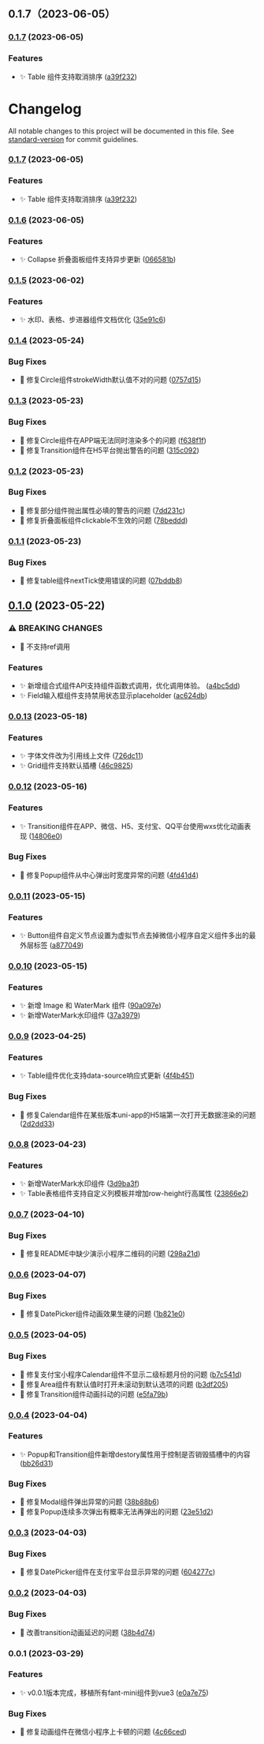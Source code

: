 ## 0.1.7（2023-06-05）
### [0.1.7](https://gitlab.hd123.com/vue/fant-mini-plus/compare/v0.1.6...v0.1.7) (2023-06-05)


### Features

* ✨ Table 组件支持取消排序 ([a39f232](https://gitlab.hd123.com/vue/fant-mini-plus/commit/a39f232bcf8c369e9feab860ce100df7440826b5))
# Changelog

All notable changes to this project will be documented in this file. See [standard-version](https://github.com/conventional-changelog/standard-version) for commit guidelines.

### [0.1.7](https://gitlab.hd123.com/vue/fant-mini-plus/compare/v0.1.6...v0.1.7) (2023-06-05)


### Features

* ✨ Table 组件支持取消排序 ([a39f232](https://gitlab.hd123.com/vue/fant-mini-plus/commit/a39f232bcf8c369e9feab860ce100df7440826b5))

### [0.1.6](https://gitlab.hd123.com/vue/fant-mini-plus/compare/v0.1.5...v0.1.6) (2023-06-05)


### Features

* ✨ Collapse 折叠面板组件支持异步更新 ([066581b](https://gitlab.hd123.com/vue/fant-mini-plus/commit/066581bd51a6bfd6f5e696a8bafc728033123494))

### [0.1.5](https://gitlab.hd123.com/vue/fant-mini-plus/compare/v0.1.4...v0.1.5) (2023-06-02)


### Features

* ✨ 水印、表格、步进器组件文档优化 ([35e91c6](https://gitlab.hd123.com/vue/fant-mini-plus/commit/35e91c651e06c9ea81a3122622ed07b5bce1fec6))

### [0.1.4](https://gitlab.hd123.com/vue/fant-mini-plus/compare/v0.1.3...v0.1.4) (2023-05-24)


### Bug Fixes

* 🐛 修复Circle组件strokeWidth默认值不对的问题 ([0757d15](https://gitlab.hd123.com/vue/fant-mini-plus/commit/0757d1563c8cb74a580e4680b6006525e6517f7a))

### [0.1.3](https://gitlab.hd123.com/vue/fant-mini-plus/compare/v0.1.2...v0.1.3) (2023-05-23)


### Bug Fixes

* 🐛 修复Circle组件在APP端无法同时渲染多个的问题 ([f638f1f](https://gitlab.hd123.com/vue/fant-mini-plus/commit/f638f1f7f73dceb0bc50815d3e65f7e17b8e6e2d))
* 🐛 修复Transition组件在H5平台抛出警告的问题 ([315c092](https://gitlab.hd123.com/vue/fant-mini-plus/commit/315c092002ec623a41013e768e6d9c6b8f8bbfca))

### [0.1.2](https://gitlab.hd123.com/vue/fant-mini-plus/compare/v0.1.1...v0.1.2) (2023-05-23)


### Bug Fixes

* 🐛 修复部分组件抛出属性必填的警告的问题 ([7dd231c](https://gitlab.hd123.com/vue/fant-mini-plus/commit/7dd231c7733e39b3f1845288398ce11abcf51a4e))
* 🐛 修复折叠面板组件clickable不生效的问题 ([78beddd](https://gitlab.hd123.com/vue/fant-mini-plus/commit/78bedddb5165bf02e2057c85a663552c2de7273c))

### [0.1.1](https://gitlab.hd123.com/vue/fant-mini-plus/compare/v0.1.0...v0.1.1) (2023-05-23)


### Bug Fixes

* 🐛 修复table组件nextTick使用错误的问题 ([07bddb8](https://gitlab.hd123.com/vue/fant-mini-plus/commit/07bddb81c126cc5e0f23f77ab93e1cbbd5491f98))

## [0.1.0](https://gitlab.hd123.com/vue/fant-mini-plus/compare/v0.0.13...v0.1.0) (2023-05-22)


### ⚠ BREAKING CHANGES

* 🧨 不支持ref调用

### Features

* ✨ 新增组合式组件API支持组件函数式调用，优化调用体验。 ([a4bc5dd](https://gitlab.hd123.com/vue/fant-mini-plus/commit/a4bc5dde89af9273457b956b9276aeeceb919a98))
* ✨ Field输入框组件支持禁用状态显示placeholder ([ac624db](https://gitlab.hd123.com/vue/fant-mini-plus/commit/ac624db34d881b45a53d26db9a52816acf8c3762))

### [0.0.13](https://gitlab.hd123.com/vue/fant-mini-plus/compare/v0.0.12...v0.0.13) (2023-05-18)


### Features

* ✨ 字体文件改为引用线上文件 ([726dc11](https://gitlab.hd123.com/vue/fant-mini-plus/commit/726dc11f7d85c295f3ccf8714f629596cc78cd38))
* ✨ Grid组件支持默认插槽 ([46c9825](https://gitlab.hd123.com/vue/fant-mini-plus/commit/46c9825105614d067946121ad4421aed15ce5009))

### [0.0.12](https://gitlab.hd123.com/vue/fant-mini-plus/compare/v0.0.11...v0.0.12) (2023-05-16)


### Features

* ✨ Transition组件在APP、微信、H5、支付宝、QQ平台使用wxs优化动画表现 ([14806e0](https://gitlab.hd123.com/vue/fant-mini-plus/commit/14806e0d77ef5e0bf0e93d723861ef306c8c8b3e))


### Bug Fixes

* 🐛 修复Popup组件从中心弹出时宽度异常的问题 ([4fd41d4](https://gitlab.hd123.com/vue/fant-mini-plus/commit/4fd41d4b42c37cce1c939c57e6001d5b3afeafaf))

### [0.0.11](https://gitlab.hd123.com/vue/fant-mini-plus/compare/v0.0.10...v0.0.11) (2023-05-15)


### Features

* ✨ Button组件自定义节点设置为虚拟节点去掉微信小程序自定义组件多出的最外层标签 ([a877049](https://gitlab.hd123.com/vue/fant-mini-plus/commit/a87704996224269a9077ee380be72268c936cf82))

### [0.0.10](https://gitlab.hd123.com/vue/fant-mini-plus/compare/v0.0.9...v0.0.10) (2023-05-15)


### Features

* ✨ 新增 Image 和 WaterMark 组件 ([90a097e](https://gitlab.hd123.com/vue/fant-mini-plus/commit/90a097e83a7f612f9b76425e07de5f602ff39d3c))
* ✨ 新增WaterMark水印组件 ([37a3979](https://gitlab.hd123.com/vue/fant-mini-plus/commit/37a39798f555d55394d33830256398452d5e7d35))

### [0.0.9](https://gitlab.hd123.com/vue/fant-mini-plus/compare/v0.0.8...v0.0.9) (2023-04-25)


### Features

* ✨ Table组件优化支持data-source响应式更新 ([4f4b451](https://gitlab.hd123.com/vue/fant-mini-plus/commit/4f4b4510f395f02f554e45958c40a10cde07ff93))


### Bug Fixes

* 🐛 修复Calendar组件在某些版本uni-app的H5端第一次打开无数据渲染的问题 ([2d2dd33](https://gitlab.hd123.com/vue/fant-mini-plus/commit/2d2dd337c2e29b774c8dedfa01917758b1283917))

### [0.0.8](https://gitlab.hd123.com/vue/fant-mini-plus/compare/v0.0.7...v0.0.8) (2023-04-23)


### Features

* ✨ 新增WaterMark水印组件 ([3d9ba3f](https://gitlab.hd123.com/vue/fant-mini-plus/commit/3d9ba3f658c2ce8de8eaec2a5c8bf64963e4f871))
* ✨ Table表格组件支持自定义列模板并增加row-height行高属性 ([23866e2](https://gitlab.hd123.com/vue/fant-mini-plus/commit/23866e2f6ef8ef9a080824f3ebe720dd9755dca6))

### [0.0.7](https://gitlab.hd123.com/vue/fant-mini-plus/compare/v0.0.6...v0.0.7) (2023-04-10)


### Bug Fixes

* 🐛 修复README中缺少演示小程序二维码的问题 ([298a21d](https://gitlab.hd123.com/vue/fant-mini-plus/commit/298a21d647bc82d705d4458aa4694ecff35f3f56))

### [0.0.6](https://gitlab.hd123.com/vue/fant-mini-plus/compare/v0.0.5...v0.0.6) (2023-04-07)


### Bug Fixes

* 🐛 修复DatePicker组件动画效果生硬的问题 ([1b821e0](https://gitlab.hd123.com/vue/fant-mini-plus/commit/1b821e04e56025e9cee82859e8278dfabfc90d23))

### [0.0.5](https://gitlab.hd123.com/vue/fant-mini-plus/compare/v0.0.4...v0.0.5) (2023-04-05)


### Bug Fixes

* 🐛 修复支付宝小程序Calendar组件不显示二级标题月份的问题 ([b7c541d](https://gitlab.hd123.com/vue/fant-mini-plus/commit/b7c541d4b6fbbe10c746f7a56dbc36c5eb1e0831))
* 🐛 修复Area组件有默认值时打开未滚动到默认选项的问题 ([b3df205](https://gitlab.hd123.com/vue/fant-mini-plus/commit/b3df20514b7ef22ef7cb46907229dc9d981a374f))
* 🐛 修复Transition组件动画抖动的问题 ([e5fa79b](https://gitlab.hd123.com/vue/fant-mini-plus/commit/e5fa79b8ee599cc14392abb89cbf988e07104e92))

### [0.0.4](https://gitlab.hd123.com/vue/fant-mini-plus/compare/v0.0.3...v0.0.4) (2023-04-04)


### Features

* ✨ Popup和Transition组件新增destory属性用于控制是否销毁插槽中的内容 ([bb26d31](https://gitlab.hd123.com/vue/fant-mini-plus/commit/bb26d318af7af1cffe6d3d9eca9018c1c1ce8f40))


### Bug Fixes

* 🐛 修复Modal组件弹出异常的问题 ([38b88b6](https://gitlab.hd123.com/vue/fant-mini-plus/commit/38b88b6f5fc8e596411ab43df59a1f41db430528))
* 🐛 修复Popup连续多次弹出有概率无法再弹出的问题 ([23e51d2](https://gitlab.hd123.com/vue/fant-mini-plus/commit/23e51d2e04bf6931bd8c3cd5b4dcf7dce15f3850))

### [0.0.3](https://gitlab.hd123.com/vue/fant-mini-plus/compare/v0.0.2...v0.0.3) (2023-04-03)


### Bug Fixes

* 🐛 修复DatePicker组件在支付宝平台显示异常的问题 ([604277c](https://gitlab.hd123.com/vue/fant-mini-plus/commit/604277c16a284b05829353a93a6a213f42269dc4))

### [0.0.2](https://gitlab.hd123.com/vue/fant-mini-plus/compare/v0.0.1...v0.0.2) (2023-04-03)


### Bug Fixes

* 🐛 改善transition动画延迟的问题 ([38b4d74](https://gitlab.hd123.com/vue/fant-mini-plus/commit/38b4d74bf27166d81f799661b058762caf6c145c))

### 0.0.1 (2023-03-29)


### Features

* ✨ v0.0.1版本完成，移植所有fant-mini组件到vue3 ([e0a7e75](https://gitlab.hd123.com/vue/fant-mini-plus/commit/e0a7e75ffbcc89928be1868d1130cf0a74727882))


### Bug Fixes

* 🐛 修复动画组件在微信小程序上卡顿的问题 ([4c66ced](https://gitlab.hd123.com/vue/fant-mini-plus/commit/4c66cedcb67515a1c1301bba65a9c7e653885df7))
